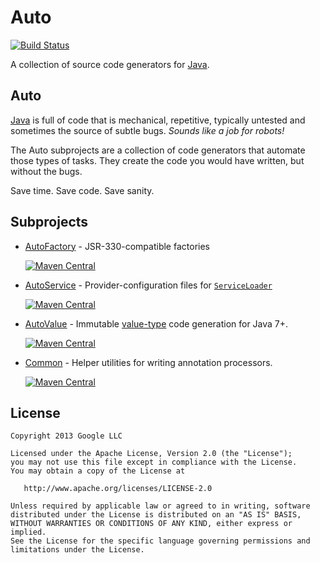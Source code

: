 # Auto

[![Build Status](https://github.com/google/auto/actions/workflows/ci.yml/badge.svg)](https://github.com/google/auto/actions/workflows/ci.yml)

A collection of source code generators for [Java][java].

## Auto

[Java][java] is full of code that is mechanical, repetitive, typically untested
and sometimes the source of subtle bugs. _Sounds like a job for robots!_

The Auto subprojects are a collection of code generators that automate those
types of tasks. They create the code you would have written, but without
the bugs.

Save time.  Save code.  Save sanity.

## Subprojects

  * [AutoFactory] - JSR-330-compatible factories

    [![Maven Central](https://img.shields.io/maven-central/v/com.google.auto.factory/auto-factory.svg)](https://mvnrepository.com/artifact/com.google.auto.factory/auto-factory)

  * [AutoService] - Provider-configuration files for [`ServiceLoader`]

    [![Maven Central](https://img.shields.io/maven-central/v/com.google.auto.service/auto-service.svg)](https://mvnrepository.com/artifact/com.google.auto.service/auto-service)

  * [AutoValue] - Immutable [value-type] code generation for Java 7+.

    [![Maven Central](https://img.shields.io/maven-central/v/com.google.auto.value/auto-value.svg)](https://mvnrepository.com/artifact/com.google.auto.value/auto-value)

  * [Common] - Helper utilities for writing annotation processors.

    [![Maven Central](https://img.shields.io/maven-central/v/com.google.auto/auto-common.svg)](https://mvnrepository.com/artifact/com.google.auto/auto-common)

## License

    Copyright 2013 Google LLC

    Licensed under the Apache License, Version 2.0 (the "License");
    you may not use this file except in compliance with the License.
    You may obtain a copy of the License at

       http://www.apache.org/licenses/LICENSE-2.0

    Unless required by applicable law or agreed to in writing, software
    distributed under the License is distributed on an "AS IS" BASIS,
    WITHOUT WARRANTIES OR CONDITIONS OF ANY KIND, either express or implied.
    See the License for the specific language governing permissions and
    limitations under the License.

[AutoFactory]: https://github.com/google/auto/tree/master/factory
[AutoService]: https://github.com/google/auto/tree/master/service
[AutoValue]: https://github.com/google/auto/tree/master/value
[Common]: https://github.com/google/auto/tree/master/common

[java]: https://en.wikipedia.org/wiki/Java_(programming_language)
[value-type]: http://en.wikipedia.org/wiki/Value_object
[`ServiceLoader`]: http://docs.oracle.com/javase/7/docs/api/java/util/ServiceLoader.html
